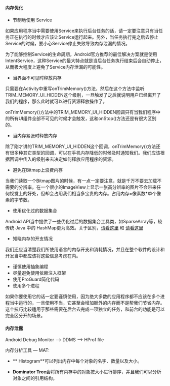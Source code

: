 #### 内存优化

- 节制地使用 Service

如果应用程序当中需要使用Service来执行后台任务的话，请一定要注意只有当任务正在执行的时候才应该让Service运行起来。另外，当任务执行完之后去停止Service的时候，要小心Service停止失败导致内存泄漏的情况。

为了能够控制Service的生命周期，Android官方推荐的最佳解决方案就是使用IntentService，这种Service的最大特点就是当后台任务执行结束后会自动停止，从而极大程度上避免了Service内存泄漏的可能性。

- 当界面不可见时释放内存

只需要在Activity中重写onTrimMemory()方法，然后在这个方法中监听TRIM_MEMORY_UI_HIDDEN这个级别，一旦触发了之后就说明用户已经离开了我们的程序，那么此时就可以进行资源释放操作了。

onTrimMemory()方法中的TRIM_MEMORY_UI_HIDDEN回调只有当我们程序中的所有UI组件全部不可见的时候才会触发，这和onStop()方法还是有很大区别的。

- 当内存紧张时释放内存

除了刚才讲的TRIM_MEMORY_UI_HIDDEN这个回调，onTrimMemory()方法还有很多种其它类型的回调，可以在手机内存降低的时候及时通知我们。我们应该根据回调中传入的级别来去决定如何释放应用程序的资源。

- 避免在Bitmap上浪费内存

当我们读取一个Bitmap图片的时候，有一点一定要注意，就是千万不要去加载不需要的分辨率。在一个很小的ImageView上显示一张高分辨率的图片不会带来任何视觉上的好处，但却会占用我们相当多宝贵的内存。占用内存=像素数*单个像素的字节数。

- 使用优化过的数据集合

Android API当中提供了一些优化过后的数据集合工具类，如SparseArray等，较传统 Java 中的 HashMap更为高效。关于区别，[请看这里](https://www.jianshu.com/p/aff3b8990ab3) 和 [请看这里](http://blog.csdn.net/u010687392/article/details/47809295)

- 知晓内存的开支情况

我们还应当清楚我们所使用语言的内存开支和消耗情况，并且在整个软件的设计和开发当中都应该将这些信息考虑在内。

- 谨慎使用抽象编程
- 尽量避免使用依赖注入框架
- 使用ProGuard简化代码
- 使用多个进程

如果你要使用它的话一定要谨慎使用，因为绝大多数的应用程序都不应该在多个进程当中运行的，一旦使用不当，它甚至会增加额外的内存而不是帮我们节省内存。这个技巧比较适用于那些需要在后台去完成一项独立的任务，和前台的功能是可以完全区分开的场景。

#### 内存泄露

Android Debug Monitor —> DDMS —> HProf file

内存分析工具 — MAT:

- ** Histogram**可以列出内存中每个对象的名字、数量以及大小。


- **Dominator Tree**会将所有内存中的对象按大小进行排序，并且我们可以分析对象之间的引用结构。